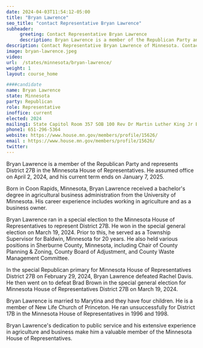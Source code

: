 ```yaml
---
date: 2024-04-03T11:54:12-05:00
title: "Bryan Lawrence"
seo_title: "contact Representative Bryan Lawrence"
subheader:
     greeting: Contact Representative Bryan Lawrence
     description: Bryan Lawrence is a member of the Republican Party and represents District 27B in the Minnesota House of Representatives. He assumed office on April 2, 2024, and his current term ends on January 7, 2025.
description: Contact Representative Bryan Lawrence of Minnesota. Contact information for Bryan Lawrence includes email address, phone number, and mailing address.
image: bryan-lawrence.jpeg
video:
url:  /states/minnesota/bryan-lawrence/
weight: 1
layout: course_home

####candidate
name: Bryan Lawrence
state: Minnesota
party: Republican
role: Representative
inoffice: current
elected: 2024
mailing1: State Capitol Room 357 SOB 100 Rev Dr Martin Luther King Jr Blvd St. Paul, MN 55155-1298
phone1: 651-296-5364
website: https://www.house.mn.gov/members/profile/15626/
email : https://www.house.mn.gov/members/profile/15626/
twitter:
---
```


Bryan Lawrence is a member of the Republican Party and represents District 27B in the Minnesota House of Representatives. He assumed office on April 2, 2024, and his current term ends on January 7, 2025.

Born in Coon Rapids, Minnesota, Bryan Lawrence received a bachelor's degree in agricultural business administration from the University of Minnesota. His career experience includes working in agriculture and as a business owner.

Bryan Lawrence ran in a special election to the Minnesota House of Representatives to represent District 27B. He won in the special general election on March 19, 2024. Prior to this, he served as a Township Supervisor for Baldwin, Minnesota for 20 years. He also held various positions in Sherburne County, Minnesota, including Chair of County Planning & Zoning, County Board of Adjustment, and County Waste Management Committee.

In the special Republican primary for Minnesota House of Representatives District 27B on February 29, 2024, Bryan Lawrence defeated Rachel Davis. He then went on to defeat Brad Brown in the special general election for Minnesota House of Representatives District 27B on March 19, 2024.

Bryan Lawrence is married to Marytina and they have four children. He is a member of New Life Church of Princeton. He ran unsuccessfully for District 17B in the Minnesota House of Representatives in 1996 and 1998.

Bryan Lawrence's dedication to public service and his extensive experience in agriculture and business make him a valuable member of the Minnesota House of Representatives.
